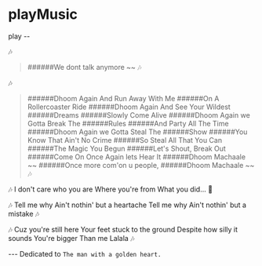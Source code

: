 # playMusic
play --

🎶
>######We dont talk anymore ~~
🎶


🎶
>######Dhoom Again And Run Away With Me
>######On A Rollercoaster Ride
>######Dhoom Again And See Your Wildest
>######Dreams
>######Slowly Come Alive
>######Dhoom Again we Gotta Break The
>######Rules
>######And Party All The Time
>######Dhoom Again we Gotta Steal The
>######Show
>######You Know That Ain't No Crime
>######So Steal All That You Can
>######The Magic You Begun
>######Let's Shout, Break Out
>######Come On Once Again lets Hear It
>######Dhoom Machaale ~~
>######Once more com'on u people,
>######Dhoom Machaale ~~
🎶



🎶 I don't care who you are 
Where you're from
What you did... 🎸

🎶 Tell me why
Ain't nothin' but a heartache
Tell me why
Ain't nothin' but a mistake 🎶


🎶 Cuz you're still here 
Your feet stuck to the ground
Despite how silly it sounds
You're bigger
Than me
Lalala 🎶


--- Dedicated to `The man with a golden heart.`
